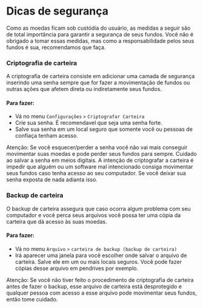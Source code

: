 # Dicas de segurança

Como as moedas ficam sob custódia do usuário, as medidas a seguir são de total importância para garantir a segurança de seus fundos. Você não é obrigado a tomar essas medidas, mas como a responsabilidade pelos seus fundos é sua, recomendamos que faça.

### Criptografia de carteira

A criptografia de carteira consiste em adicionar uma camada de segurança inserindo uma senha sempre que for fazer a movimentação de fundos ou outras ações que afetem direta ou indiretamente seus fundos.

#### Para fazer:
- Vá no menu ```Configurações``` ```>``` ```Criptografar Carteira```
- Crie sua senha. É recomendavel que seja uma senha forte.
- Salve sua senha em um local seguro que somente você ou pessoas de confiaça tenham acesso.

Atenção: 
Se você esquecer/perder a senha você não vai mais conseguir movimentar suas moedas e pode perder seus fundos para sempre.
Cuidado ao salvar a senha em meios digitais. A intenção de criptografar a carteira é impedir que alguém ou um software mal intencionado consiga movimentar seus fundos caso tenha acesso ao seu computador. Se você deixar sua senha exposta de nada adianta isso.

### Backup de carteira

O backup de carteira assegura que caso ocorra algum problema com seu computador e você perca seus arquivos você possa ter uma cópia da carteira que dá acesso às suas moedas.

#### Para fazer:
- Vá no menu ```Arquivo``` ```>``` ```carteira de backup (backup de carteira)```
- Irá aparecer uma janela para você escolher onde salvar o arquivo de carteira. Salve ele em um ou mais locais seguros. Você pode fazer cópias desse arquivo em pendrives por exemplo.

Atenção:
Se você não tiver feito o procedimento de criptografia de carteira antes de fazer o backup, esse arquivo de carteira está desprotegido e qualquer pessoa com acesso a esse arquivo pode movimentar seus fundos, então tome cuidado.
